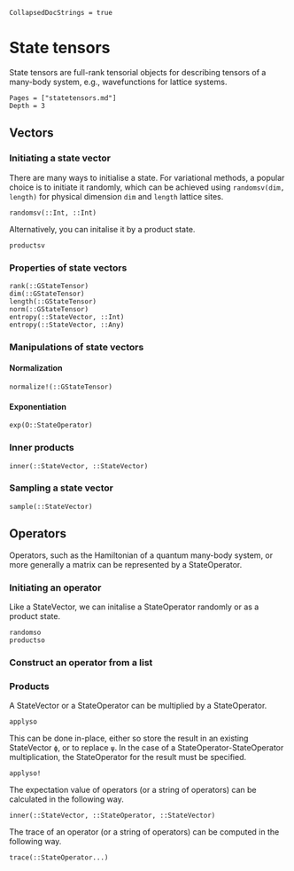 ```@meta 
CollapsedDocStrings = true
```
# State tensors

State tensors are full-rank tensorial objects for describing tensors of a
many-body system, e.g., wavefunctions for lattice systems.

```@contents
Pages = ["statetensors.md"]
Depth = 3
```

## Vectors
### Initiating a state vector
There are many ways to initialise a state. For variational methods, a popular choice is to initiate it randomly, which can be achieved using `randomsv(dim, length)` for physical dimension `dim` and `length` lattice sites.
```@docs
randomsv(::Int, ::Int)
```

Alternatively, you can initalise it by a product state.
```@docs
productsv
```

### Properties of state vectors

```@docs
rank(::GStateTensor)
dim(::GStateTensor)
length(::GStateTensor)
norm(::GStateTensor)
entropy(::StateVector, ::Int)
entropy(::StateVector, ::Any)
```

### Manipulations of state vectors

#### Normalization
```@docs
normalize!(::GStateTensor)
```

#### Exponentiation 
```@docs
exp(O::StateOperator)
```

### Inner products
```@docs
inner(::StateVector, ::StateVector)
```

### Sampling a state vector
```@docs
sample(::StateVector)
```

## Operators
Operators, such as the Hamiltonian of a quantum many-body system, or more generally a matrix can be represented by a StateOperator.

### Initiating an operator
Like a StateVector, we can initalise a StateOperator randomly or as a product state.
```@docs
randomso
productso
```

### Construct an operator from a list

### Products
A StateVector or a StateOperator can be multiplied by a StateOperator.
```@docs
applyso
```

This can be done in-place, either so store the result in an existing StateVector `ϕ`, or to replace `ψ`. In the case of a StateOperator-StateOperator multiplication, the StateOperator for the result must be specified.
```@docs
applyso!
```

The expectation value of operators (or a string of operators) can be calculated in the following way.
```@docs 
inner(::StateVector, ::StateOperator, ::StateVector)
```

The trace of an operator (or a string of operators) can be computed in the following way.
```@docs 
trace(::StateOperator...)
```